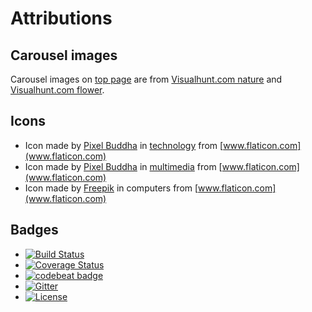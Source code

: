 # Attributions

## Carousel images

Carousel images on [top page](index.html) are from [Visualhunt.com nature](https://visualhunt.com/photos/nature/) and [Visualhunt.com flower](https://visualhunt.com/photos/flower/).

## Icons

* Icon made by [Pixel Buddha](http://www.flaticon.com/authors/pixel-buddha) in [technology](http://www.flaticon.com/categories/technology) from [www.flaticon.com](www.flaticon.com)
* Icon made by [Pixel Buddha](http://www.flaticon.com/authors/pixel-buddha) in [multimedia](http://www.flaticon.com/categories/multimedia) from [www.flaticon.com](www.flaticon.com)
* Icon made by [Freepik](http://www.flaticon.com/authors/freepik) in computers from [www.flaticon.com](www.flaticon.com)

## Badges

* [![Build Status](https://travis-ci.org/tamada/9rules.svg?branch=master)](https://travis-ci.org/tamada/9rules)
* [![Coverage Status](https://coveralls.io/repos/github/tamada/9rules/badge.svg?branch=master)](https://coveralls.io/github/tamada/9rules?branch=master)
* [![codebeat badge](https://codebeat.co/badges/7338b3d9-520f-429b-ba55-16aec78615d1)](https://codebeat.co/projects/github-com-tamada-9rules)
* [![Gitter](https://badges.gitter.im/9rules/Lobby.svg)](https://gitter.im/9rules/Lobby?utm_source=badge&amp;utm_medium=badge&amp;utm_campaign=pr-badge)
* [![License](https://img.shields.io/badge/license-Apache%202.0-blue.svg?style=flat)](https://github.com/tamada/9rules/blob/master/LICENSE)

